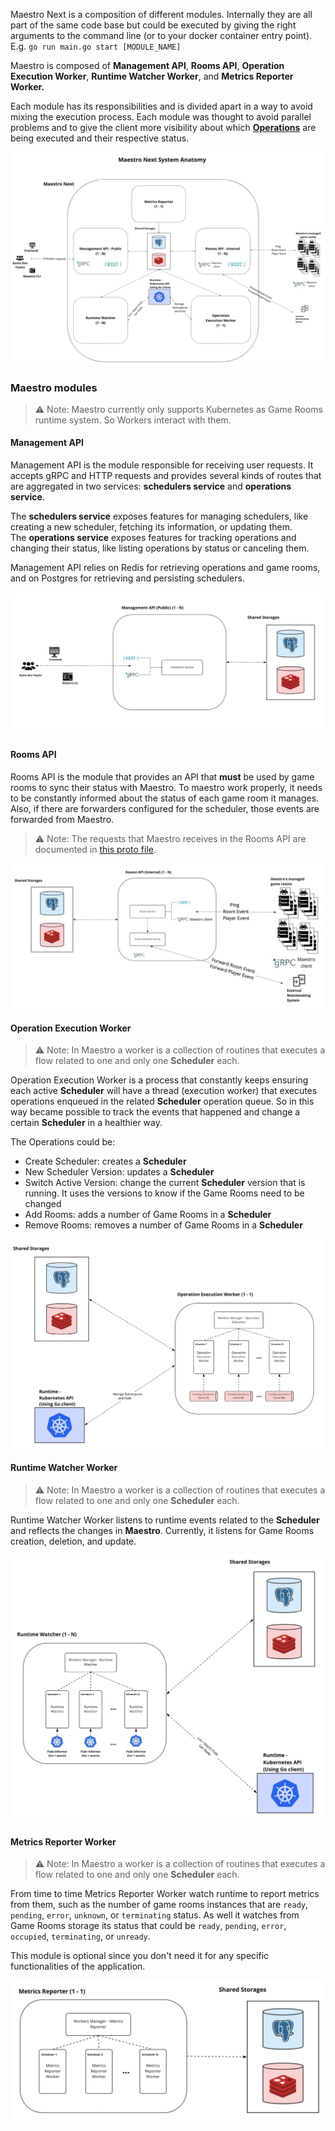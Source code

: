 Maestro Next is a composition of different modules. Internally they are all part of the same code base but could be executed by giving the right arguments to the command line (or to your docker container entry point). E.g. `go run main.go start [MODULE_NAME]`

Maestro is composed of **Management API**, **Rooms API**, **Operation Execution Worker**, **Runtime Watcher Worker**, and **Metrics Reporter Worker.** 

Each module has its responsibilities and is divided apart in a way to avoid mixing the execution process. Each module was thought to avoid parallel problems and to give the client more visibility about which [**Operations**](Operations.md) are being executed and their respective status.


![architecture IMAGE](./diagrams/Architecture.jpg)

### Maestro modules

> ⚠ Note: Maestro currently only supports Kubernetes as Game Rooms runtime system. So Workers interact with them.

#### Management API

Management API is the module responsible for receiving user requests. It accepts gRPC and HTTP requests and provides several kinds of routes that are aggregated in two services: **schedulers service** and **operations service**.

The **schedulers service** exposes features for managing schedulers, like creating a new scheduler, fetching its information, or updating them.  
The **operations service** exposes features for tracking operations and changing their status, like listing operations by status or canceling them.

Management API relies on Redis for retrieving operations and game rooms, and on Postgres for retrieving and persisting schedulers.


![Management API IMAGE](./diagrams/Architecture-Management-API.jpg)

#### Rooms API

Rooms API is the module that provides an API that **must** be used by game rooms to sync their status with Maestro. To maestro work properly, it needs to be constantly informed about the status of each game room it manages. Also, if there are forwarders configured for the scheduler, those events are forwarded from Maestro.

> ⚠ Note: The requests that Maestro receives in the Rooms API are documented in [this proto file](https://github.com/topfreegames/protos/blob/master/maestro/grpc/protobuf/events.proto).

![Rooms API IMAGE](./diagrams/Architecture-Rooms-API.jpg)

#### Operation Execution Worker

> ⚠ Note: In Maestro a worker is a collection of routines that executes a flow related to one and only one **Scheduler** each.

Operation Execution Worker is a process that constantly keeps ensuring each active **Scheduler** will have a thread (execution worker) that executes operations enqueued in the related **Scheduler** operation queue. So in this way became possible to track the events that happened and change a certain **Scheduler** in a healthier way.

The Operations could be:
- Create Scheduler: creates a **Scheduler**
- New Scheduler Version: updates a **Scheduler**
- Switch Active Version: change the current **Scheduler** version that is running. It uses the versions to know if the Game Rooms need to be changed
- Add Rooms: adds a number of Game Rooms in a **Scheduler**
- Remove Rooms: removes a number of Game Rooms in a **Scheduler**

![Operation Execution Worker IMAGE](./diagrams/Architecture-Operation-Execution-Worker.jpg)

#### Runtime Watcher Worker

> ⚠ Note: In Maestro a worker is a collection of routines that executes a flow related to one and only one **Scheduler** each.

Runtime Watcher Worker listens to runtime events related to the **Scheduler** and reflects the changes in **Maestro**. Currently, it listens for Game Rooms creation, deletion, and update.

![Runtime Watcher Worker IMAGE](./diagrams/Architecture-Runtime-Watcher-Worker.jpg)

#### Metrics Reporter Worker

> ⚠ Note: In Maestro a worker is a collection of routines that executes a flow related to one and only one **Scheduler** each.

From time to time Metrics Reporter Worker watch runtime to report metrics from them, such as the number of game rooms instances that are `ready`, `pending`, `error`, `unknown`, or `terminating` status. As well it watches from Game Rooms storage its status that could be `ready`, `pending`, `error`, `occupied`, `terminating`, or `unready`.

This module is optional since you don't need it for any specific functionalities of the application.

![Metrics Reporter Worker IMAGE](./diagrams/Architecture-Metrics-Reporter-Worker.jpg)
